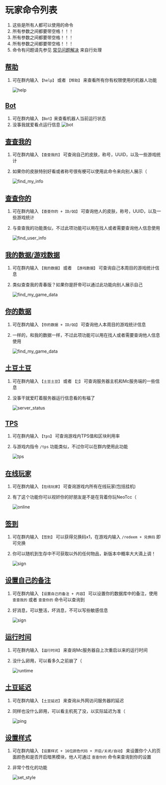 # 玩家命令列表

1. 这些是所有人都可以使用的命令
2. 所有参数之间都要带空格！！！
3. 所有参数之间都要带空格！！！
4. 所有参数之间都要带空格！！！
5. 命令有问题请先参见 [常见问题解决](../faq.md) 来自行处理

## [帮助]()
1. 可在群内输入 `【help】` 或者 `【帮助】` 来查看所有你有权限使用的机器人功能

    ![help](/public/assets/command/help.png)

## [Bot]()
1. 可在群内输入 `【Bot】`来查看机器人当前运行状态
2. 没事我就爱看点运行信息
   ![bot](/public/assets/command/bot.png)

## [查查我的]()
1. 可在群内输入 `【查查我的】` 可查询自己的皮肤，称号，UUID，以及一些游戏统计
2. 如果你的皮肤特别好看或者称号很有梗可以使用此命令来向别人展示（

   ![find_my_info](/public/assets/command/find_my_info.png)

## [查查你的]()
1. 可在群内输入 `【查查你的 + ID/QQ】` 可查询他人的皮肤，称号，UUID，以及一些游戏统计
2. 与查查我的功能类似，不过此项功能可以用在找人或者需要查询他人信息使用
   
   ![find_user_info](/public/assets/command/find_user_info.png)

## [我的数据/游戏数据]()
1. 可在群内输入 `【我的数据】` 或者 ` 【游戏数据】` 可查询自己本周目的游戏统计信息
2. 类似查查我的青春版？如果你是肝帝可以通过此功能向别人展示自己

   ![find_my_game_data](/public/assets/command/find_my_game_data.png)

## [你的数据]()
1. 可在群内输入 `【你的数据 + ID/QQ】` 可查询他人本周目的游戏统计信息
2. 一样的，和我的数据一样，不过此项功能可以用在找人或者需要查询他人信息使用

   ![find_my_game_data](/public/assets/command/find_my_game_data.png)

## [土豆土豆]()
1. 可在群内输入 `【土豆土豆】` 或者 `【🥔】` 可查询服务器主机和Mc服务端的一些信息
2. 没事干就爱盯着服务器运行信息看的有福了

   ![server_status](/public/assets/command/server_status.png)

## [TPS]()
1. 可在群内输入 `【tps】` 可查询游戏内TPS值和区块利用率
2. 与游戏内指令 `/tps` 功能类似，不过你可以在群内使用此功能

   ![tps](/public/assets/command/tps.png)

## [在线玩家]()
1. 可在群内输入 `【在线玩家】` 可查询游戏内所有在线玩家(包括挂机)
2. 有了这个功能你可以视奸你的好朋友是不是在背着你玩NeoTcc（

   ![online](/public/assets/command/online.png)

## [签到]()
1. 可在群内输入 `【签到】` 可以获得兑换码x1，在游戏内输入 `/redeem + 兑换码` 即可兑换
2. 你可以随机到生存中不可获取以外的任何物品，新版本中概率大大滴上调！

   ![sign](/public/assets/command/sign.png)

## [设置自己的备注]()
1. 可在群内输入 `【设置自己的备注 + 内容】` 可以设置你的数据库中的备注，使用 `查查我的` 或者 `查查你的` 命令可以查询到
2. 好消息，可以整活，坏消息，不可以写些敏感信息

   ![sign](/public/assets/command/sign.png)

## [运行时间]()
1. 可在群内输入 `【运行时间】` 来查询Mc服务器自上次重启以来的运行时间
2. 没什么卵用，可以看多久之前崩了（

   ![runtime](/public/assets/command/runtime.png)

## [土豆延迟]()
1. 可在群内输入 `【土豆延迟】` 来查询从外网访问服务器的延迟
2. 同样也没什么卵用，可以看主机死了没，以实际延迟为准（

   ![ping](/public/assets/command/ping.png)

## [设置样式]()
1. 可在群内输入 `【设置样式 + 16位颜色代码 + 开启/关闭/自动】` 来设置你个人的页面颜色和是否开启暗黑模块，他人可通过 `查查你的` 命令来查询到你的设置
2. 非常个性化的功能

   ![set_style](/public/assets/command/set_style.png)
